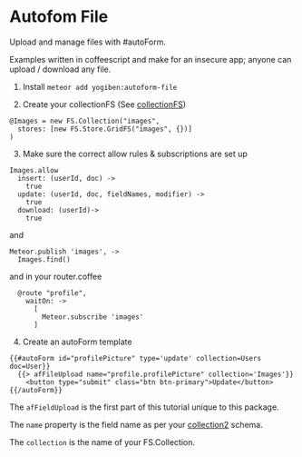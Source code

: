 Autofom File
=============

Upload and manage files with #autoForm.

Examples written in coffeescript and make for an insecure app; anyone can upload / download any file.

1) Install `meteor add yogiben:autoform-file`

2) Create your collectionFS (See [collectionFS](https://github.com/CollectionFS/Meteor-CollectionFS))
```
@Images = new FS.Collection("images",
  stores: [new FS.Store.GridFS("images", {})]
)
```
3) Make sure the correct allow rules & subscriptions are set up
```
Images.allow
  insert: (userId, doc) ->
    true
  update: (userId, doc, fieldNames, modifier) ->
    true
  download: (userId)->
    true
```
and
```
Meteor.publish 'images', ->
  Images.find()
```
and in your router.coffee
```
  @route "profile",
    waitOn: ->
      [
        Meteor.subscribe 'images'
      ]
```
4) Create an autoForm template
```
{{#autoForm id="profilePicture" type='update' collection=Users doc=User}}
  {{> afFileUpload name="profile.profilePicture" collection='Images'}}
	<button type="submit" class="btn btn-primary">Update</button>
{{/autoForm}}
```
The `afFieldUpload` is the first part of this tutorial unique to this package.

The `name` property is the field name as per your [collection2](https://github.com/aldeed/meteor-collection2) schema.

The `collection` is the name of your FS.Collection.
